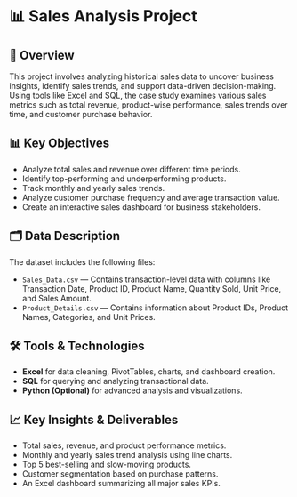 # 📊 Sales Analysis Project

## 📑 Overview

This project involves analyzing historical sales data to uncover business insights, identify sales trends, and support data-driven decision-making. Using tools like Excel and SQL, the case study examines various sales metrics such as total revenue, product-wise performance, sales trends over time, and customer purchase behavior.

## 📊 Key Objectives

- Analyze total sales and revenue over different time periods.
- Identify top-performing and underperforming products.
- Track monthly and yearly sales trends.
- Analyze customer purchase frequency and average transaction value.
- Create an interactive sales dashboard for business stakeholders.

## 🗂️ Data Description

The dataset includes the following files:

- `Sales_Data.csv` — Contains transaction-level data with columns like Transaction Date, Product ID, Product Name, Quantity Sold, Unit Price, and Sales Amount.
- `Product_Details.csv` — Contains information about Product IDs, Product Names, Categories, and Unit Prices.

## 🛠️ Tools & Technologies

- **Excel** for data cleaning, PivotTables, charts, and dashboard creation.
- **SQL** for querying and analyzing transactional data.
- **Python (Optional)** for advanced analysis and visualizations.

## 📈 Key Insights & Deliverables

- Total sales, revenue, and product performance metrics.
- Monthly and yearly sales trend analysis using line charts.
- Top 5 best-selling and slow-moving products.
- Customer segmentation based on purchase patterns.
- An Excel dashboard summarizing all major sales KPIs.
